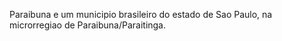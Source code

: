 ﻿Paraibuna e um municipio brasileiro do estado de Sao Paulo, na microrregiao de Paraibuna/Paraitinga.